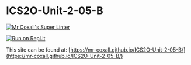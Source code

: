 # ICS2O-Unit-2-05-B

[![Mr Coxall's Super Linter](https://github.com/mr-coxall/ICS2O-Unit-2-05-B/workflows/Mr%20Coxall's%20Super%20Linter/badge.svg)](https://github.com/mr-coxall/ICS2O-Unit-2-05-B/actions)

[![Run on Repl.it](https://repl.it/badge/github/mr-coxall/ICS2O-Unit-2-05-B)](https://repl.it/github/mr-coxall/ICS2O-Unit-2-05-B)

This site can be found at: [https://mr-coxall.github.io/ICS2O-Unit-2-05-B/](https://mr-coxall.github.io/ICS2O-Unit-2-05-B/)
